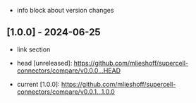 
- info block about version changes 

## [1.0.0] - 2024-06-25

- link section

- head
[unreleased]: https://github.com/mlieshoff/supercell-connectors/compare/v0.0.0...HEAD

- current
[1.0.0]: https://github.com/mlieshoff/supercell-connectors/compare/v0.0.1...1.0.0
